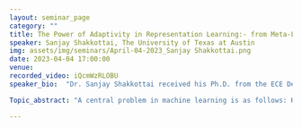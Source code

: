 ```yaml
---
layout: seminar_page
category: ""
title: The Power of Adaptivity in Representation Learning:- from Meta-Learning to Federated Learning
speaker: Sanjay Shakkottai, The University of Texas at Austin
img: assets/img/seminars/April-04-2023_Sanjay Shakkottai.png
date: 2023-04-04 17:00:00 
venue:
recorded_video: iQcmWzRLOBU
speaker_bio:  "Dr. Sanjay Shakkottai received his Ph.D. from the ECE Department at the University of Illinois at Urbana-Champaign in 2002. He is with The University of Texas at Austin, where he is a Professor in the Department of Electrical and Computer Engineering and holds the Cockrell Family Chair in Engineering #15. He received the NSF CAREER award in 2004 and was elected as an IEEE Fellow in 2014. He was a co-recipient of the IEEE Communications Society William R. Bennett Prize in 2021. He is currently the Editor in Chief of IEEE/ACM Transactions on Networking. His research interests lie at the intersection of algorithms for resource allocation, statistical learning and networks, with applications to wireless communication networks and online platforms."

Topic_abstract: "A central problem in machine learning is as follows: How should we train models using data generated from a collection of clients/environments, if we know that these models will be deployed in a new and unseen environment? In the setting of few-shot learning, two prominent approaches are: (a) develop a modeling framework that is “primed” to adapt, such as Model Adaptive Meta Learning (MAML), or (b) develop a common model using federated learning (such as FedAvg), and then fine tune the model for the deployment environment. We study both these approaches in the multi-task linear representation setting. We show that the reason behind generalizability of the models in new environments trained through either of these approaches is that the dynamics of training induces the models to evolve toward the common data representation among the clients’ tasks. In both cases, the structure of the bi-level update at each iteration (an inner and outer update with MAML, and a local and global update with FedAvg) holds the key — the diversity among client data distributions are exploited via inner/local updates, and induces the outer/global updates to bring the representation closer to the ground-truth. In both these settings, these are the first results that formally show representation learning and derive exponentially fast convergence to the ground-truth representation. Based on joint work with Liam Collins, Hamed Hassani, Aryan Mokhtari, and Sewoong Oh. Papers: https://arxiv.org/abs/2202.03483, https://arxiv.org/abs/2205.13692"

---
```


